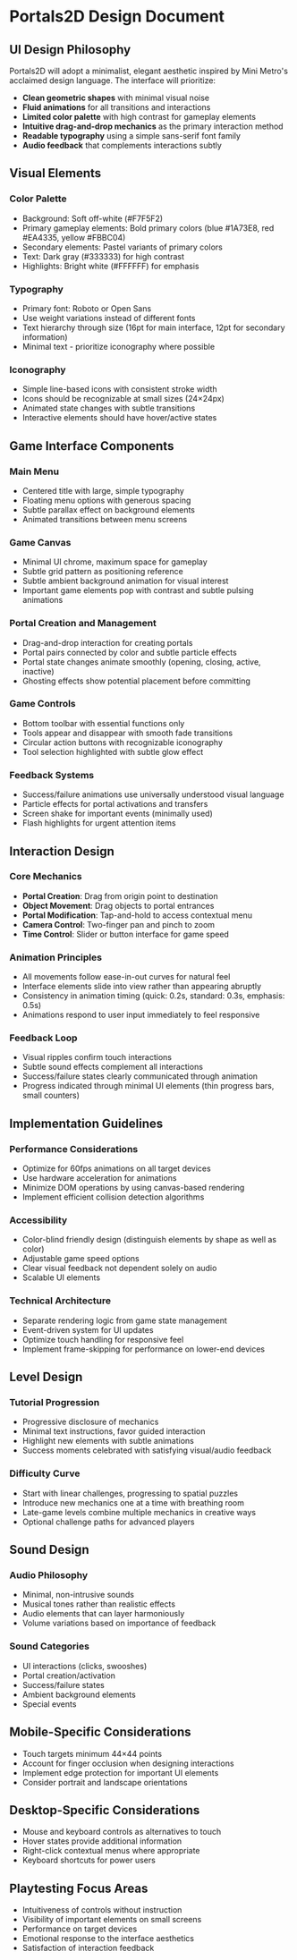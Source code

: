 # Portals2D Design Document

## UI Design Philosophy
Portals2D will adopt a minimalist, elegant aesthetic inspired by Mini Metro's acclaimed design language. The interface will prioritize:

- **Clean geometric shapes** with minimal visual noise
- **Fluid animations** for all transitions and interactions
- **Limited color palette** with high contrast for gameplay elements
- **Intuitive drag-and-drop mechanics** as the primary interaction method
- **Readable typography** using a simple sans-serif font family
- **Audio feedback** that complements interactions subtly

## Visual Elements

### Color Palette
- Background: Soft off-white (#F7F5F2)
- Primary gameplay elements: Bold primary colors (blue #1A73E8, red #EA4335, yellow #FBBC04)
- Secondary elements: Pastel variants of primary colors
- Text: Dark gray (#333333) for high contrast
- Highlights: Bright white (#FFFFFF) for emphasis

### Typography
- Primary font: Roboto or Open Sans
- Use weight variations instead of different fonts
- Text hierarchy through size (16pt for main interface, 12pt for secondary information)
- Minimal text - prioritize iconography where possible

### Iconography
- Simple line-based icons with consistent stroke width
- Icons should be recognizable at small sizes (24×24px)
- Animated state changes with subtle transitions
- Interactive elements should have hover/active states

## Game Interface Components

### Main Menu
- Centered title with large, simple typography
- Floating menu options with generous spacing
- Subtle parallax effect on background elements
- Animated transitions between menu screens

### Game Canvas
- Minimal UI chrome, maximum space for gameplay
- Subtle grid pattern as positioning reference
- Subtle ambient background animation for visual interest
- Important game elements pop with contrast and subtle pulsing animations

### Portal Creation and Management
- Drag-and-drop interaction for creating portals
- Portal pairs connected by color and subtle particle effects
- Portal state changes animate smoothly (opening, closing, active, inactive)
- Ghosting effects show potential placement before committing

### Game Controls
- Bottom toolbar with essential functions only
- Tools appear and disappear with smooth fade transitions
- Circular action buttons with recognizable iconography
- Tool selection highlighted with subtle glow effect

### Feedback Systems
- Success/failure animations use universally understood visual language
- Particle effects for portal activations and transfers
- Screen shake for important events (minimally used)
- Flash highlights for urgent attention items

## Interaction Design

### Core Mechanics
- **Portal Creation**: Drag from origin point to destination
- **Object Movement**: Drag objects to portal entrances
- **Portal Modification**: Tap-and-hold to access contextual menu
- **Camera Control**: Two-finger pan and pinch to zoom
- **Time Control**: Slider or button interface for game speed

### Animation Principles
- All movements follow ease-in-out curves for natural feel
- Interface elements slide into view rather than appearing abruptly
- Consistency in animation timing (quick: 0.2s, standard: 0.3s, emphasis: 0.5s)
- Animations respond to user input immediately to feel responsive

### Feedback Loop
- Visual ripples confirm touch interactions
- Subtle sound effects complement all interactions
- Success/failure states clearly communicated through animation
- Progress indicated through minimal UI elements (thin progress bars, small counters)

## Implementation Guidelines

### Performance Considerations
- Optimize for 60fps animations on all target devices
- Use hardware acceleration for animations
- Minimize DOM operations by using canvas-based rendering
- Implement efficient collision detection algorithms

### Accessibility
- Color-blind friendly design (distinguish elements by shape as well as color)
- Adjustable game speed options
- Clear visual feedback not dependent solely on audio
- Scalable UI elements

### Technical Architecture
- Separate rendering logic from game state management
- Event-driven system for UI updates
- Optimize touch handling for responsive feel
- Implement frame-skipping for performance on lower-end devices

## Level Design

### Tutorial Progression
- Progressive disclosure of mechanics
- Minimal text instructions, favor guided interaction
- Highlight new elements with subtle animations
- Success moments celebrated with satisfying visual/audio feedback

### Difficulty Curve
- Start with linear challenges, progressing to spatial puzzles
- Introduce new mechanics one at a time with breathing room
- Late-game levels combine multiple mechanics in creative ways
- Optional challenge paths for advanced players

## Sound Design

### Audio Philosophy
- Minimal, non-intrusive sounds
- Musical tones rather than realistic effects
- Audio elements that can layer harmoniously
- Volume variations based on importance of feedback

### Sound Categories
- UI interactions (clicks, swooshes)
- Portal creation/activation
- Success/failure states
- Ambient background elements
- Special events

## Mobile-Specific Considerations
- Touch targets minimum 44×44 points
- Account for finger occlusion when designing interactions
- Implement edge protection for important UI elements
- Consider portrait and landscape orientations

## Desktop-Specific Considerations
- Mouse and keyboard controls as alternatives to touch
- Hover states provide additional information
- Right-click contextual menus where appropriate
- Keyboard shortcuts for power users

## Playtesting Focus Areas
- Intuitiveness of controls without instruction
- Visibility of important elements on small screens
- Performance on target devices
- Emotional response to the interface aesthetics
- Satisfaction of interaction feedback
